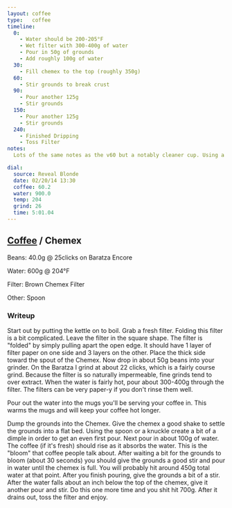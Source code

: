 ```yaml
---
layout: coffee
type:   coffee
timeline:
  0: 
    - Water should be 200-205°F
    - Wet filter with 300-400g of water
    - Pour in 50g of grounds
    - Add roughly 100g of water
  30:
    - Fill chemex to the top (roughly 350g)
  60:
    - Stir grounds to break crust
  90:
    - Pour another 125g
    - Stir grounds
  150:
    - Pour another 125g
    - Stir grounds
  240:
    - Finished Dripping
    - Toss Filter
notes:
  Lots of the same notes as the v60 but a notably cleaner cup. Using a coarser grind gets rid of the paper-y taste.

dial:
  source: Reveal Blonde
  date: 02/20/14 13:30
  coffee: 60.2
  water: 900.0
  temp: 204
  grind: 26
  time: 5:01.04
---
```


## [Coffee](.) / Chemex ##

Beans: 40.0g @ 25clicks on Baratza Encore

Water: 600g @ 204°F

Filter: Brown Chemex Filter

Other: Spoon

### Writeup ###

Start out by putting the kettle on to boil. Grab a fresh filter. Folding this
filter is a bit complicated. Leave the filter in the square shape. The filter
is "folded" by simply pulling apart the open edge. It should have 1 layer of
filter paper on one side and 3 layers on the other. Place the thick side toward
the spout of the Chemex. Now drop in about 50g beans into your grinder. On the
Baratza I grind at about 22 clicks, which is a fairly course grind. Because the
filter is so naturally impermeable, fine grinds tend to over extract.  When the
water is fairly hot, pour about 300-400g through the filter. The filters can be
very paper-y if you don't rinse them well.

Pour out the water into the mugs you'll be serving your coffee in. This warms the
mugs and will keep your coffee hot longer. 

Dump the grounds into the Chemex. Give the chemex a good shake to
settle the grounds into a flat bed. Using the spoon or a knuckle create a bit
of a dimple in order to get an even first pour. Next pour in about 100g of
water. The coffee (if it's fresh) should rise as it absorbs the water. This is
the "bloom" that coffee people talk about. After waiting a bit for the grounds
to bloom (about 30 seconds) you should give the grounds a good stir and pour in
water until the chemex is full. You will probably hit around 450g total water
at that point. After you finish pouring, give the grounds a bit of a stir.
After the water falls about an inch below the top of the chemex, give it
another pour and stir. Do this one more time and you shit hit 700g. After it
drains out, toss the filter and enjoy.

